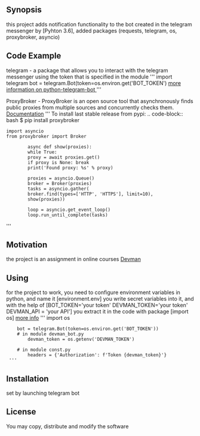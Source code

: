 ## Synopsis

this project adds notification functionality to the bot created in the telegram messenger by [Pyhton 3.6], added packages  (requests, telegram, os, proxybroker, asyncio)

## Code Example

telegram - a package that allows you to interact with the telegram messenger using the token that is specified in the module
'''
    import telegram
    bot = telegram.Bot(token=os.environ.get('BOT_TOKEN')
    [more information on python-telegram-bot ](https://github.com/python-telegram-bot/python-telegram-bot/wiki/Introduction-to-the-API)
'''

ProxyBroker - ProxyBroker is an open source tool that asynchronously finds public proxies from multiple sources and concurrently checks them.
[Documentation](https://proxybroker.readthedocs.io/)
'''
    To install last stable release from pypi:
    .. code-block:: bash
    $ pip install proxybroker

    import asyncio
    from proxybroker import Broker

            async def show(proxies):
            while True:
            proxy = await proxies.get()
            if proxy is None: break
            print('Found proxy: %s' % proxy)

            proxies = asyncio.Queue()
            broker = Broker(proxies)
            tasks = asyncio.gather(
            broker.find(types=['HTTP', 'HTTPS'], limit=10),
            show(proxies))

            loop = asyncio.get_event_loop()
            loop.run_until_complete(tasks)

'''
## Motivation

the project is an assignment in online courses [Devman](https://dvmn.org/modules/)

## Using
for the project to work, you need to configure environment variables in python, and name it [environment.env]
you write secret variables into it, and with the help of
    [BOT_TOKEN='your token'
     DEVMAN_TOKEN='your token'
     DEVMAN_API = 'your API']
 you extract it in the code with package
 [import os] [more info](https://gist.github.com/dvmn-tasks/22b18aafb24a6be5213eb5c6532eaef8)
     '''
        import os

        bot = telegram.Bot(token=os.environ.get('BOT_TOKEN'))
        # in module devman_bot.py
            devman_token = os.getenv('DEVMAN_TOKEN')

        # in module const.py
            headers = {'Authorization': f'Token {devman_token}'}
     '''

## Installation

set by launching telegram bot

## License

You may copy, distribute and modify the software
